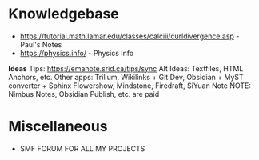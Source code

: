 # Knowledgebase
- https://tutorial.math.lamar.edu/classes/calciii/curldivergence.asp - Paul's Notes
- https://physics.info/ - Physics Info

**Ideas**
Tips: https://emanote.srid.ca/tips/sync
Alt Ideas: Textfiles, HTML Anchors, etc.
Other apps: Trilium, Wikilinks + Git.Dev, Obsidian + MyST converter + Sphinx
Flowershow, Mindstone, Firedraft, SiYuan Note
NOTE: Nimbus Notes, Obsidian Publish, etc. are paid

# Miscellaneous
- SMF FORUM FOR ALL MY PROJECTS